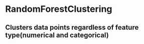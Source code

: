 # RandomForestClustering
## Clusters data points regardless of feature type(numerical and categorical)
